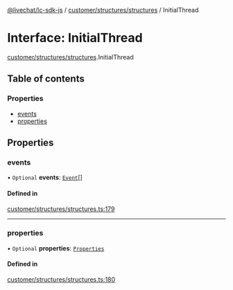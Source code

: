 [@livechat/lc-sdk-js](../README.md) / [customer/structures/structures](../modules/customer_structures_structures.md) / InitialThread

# Interface: InitialThread

[customer/structures/structures](../modules/customer_structures_structures.md).InitialThread

## Table of contents

### Properties

- [events](customer_structures_structures.InitialThread.md#events)
- [properties](customer_structures_structures.InitialThread.md#properties)

## Properties

### events

• `Optional` **events**: [`Event`](../modules/customer_structures_events.md#event)[]

#### Defined in

[customer/structures/structures.ts:179](https://github.com/livechat/lc-sdk-js/blob/d267eeb/src/customer/structures/structures.ts#L179)

___

### properties

• `Optional` **properties**: [`Properties`](customer_structures_structures.Properties.md)

#### Defined in

[customer/structures/structures.ts:180](https://github.com/livechat/lc-sdk-js/blob/d267eeb/src/customer/structures/structures.ts#L180)
